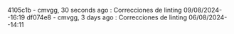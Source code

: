 4105c1b - cmvgg, 30 seconds ago : Correcciones de linting 09/08/2024--16:19
df074e8 - cmvgg, 3 days ago : Correcciones de linting 06/08/2024--14:11
